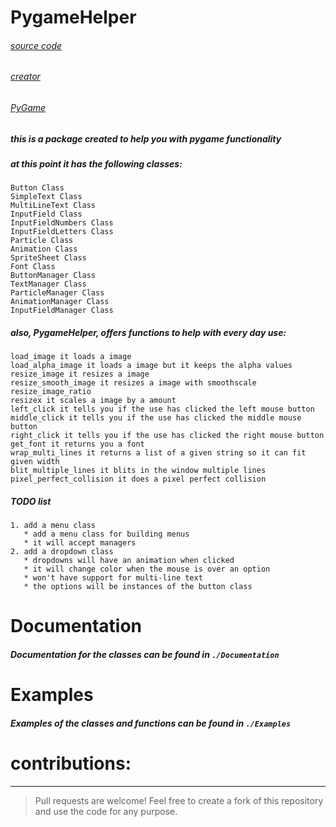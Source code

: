# PygameHelper

###### [source code](https://github.com/Emc2356/Pygame-Widgets)
###### [creator](https://github.com/Emc2356)
###### [PyGame](https://pygame.org/) 

##### this is a package created to help you with pygame functionality 

##### at this point it has the following classes:
~~~
Button Class
SimpleText Class
MultiLineText Class
InputField Class
InputFieldNumbers Class
InputFieldLetters Class
Particle Class
Animation Class
SpriteSheet Class
Font Class
ButtonManager Class
TextManager Class
ParticleManager Class
AnimationManager Class
InputFieldManager Class
~~~

##### also, PygameHelper, offers functions to help with every day use:
~~~
load_image it loads a image 
load_alpha_image it loads a image but it keeps the alpha values
resize_image it resizes a image
resize_smooth_image it resizes a image with smoothscale
resize_image_ratio 
resizex it scales a image by a amount 
left_click it tells you if the use has clicked the left mouse button
middle_click it tells you if the use has clicked the middle mouse button
right_click it tells you if the use has clicked the right mouse button
get_font it returns you a font
wrap_multi_lines it returns a list of a given string so it can fit given width
blit_multiple_lines it blits in the window multiple lines
pixel_perfect_collision it does a pixel perfect collision
~~~

##### TODO list 
~~~
1. add a menu class
   * add a menu class for building menus
   * it will accept managers
2. add a dropdown class
   * dropdowns will have an animation when clicked
   * it will change color when the mouse is over an option
   * won't have support for multi-line text
   * the options will be instances of the button class
~~~

# Documentation
##### Documentation for the classes can be found in `./Documentation`

# Examples
##### Examples of the classes and functions can be found in `./Examples`

# contributions:
---
> Pull requests are welcome!
> Feel free to create a fork of this repository and use the code for any purpose.
